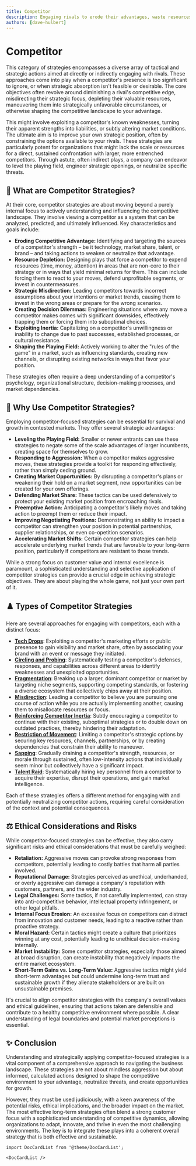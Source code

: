 ```yaml
---
title: Competitor
description: Engaging rivals to erode their advantages, waste resources, or neutralize threats.
authors: [dave-hulbert]
---
```


# Competitor

This category of strategies encompasses a diverse array of tactical and strategic actions aimed at directly or indirectly engaging with rivals. These approaches come into play when a competitor's presence is too significant to ignore, or when strategic absorption isn't feasible or desirable. The core objectives often revolve around diminishing a rival's competitive edge, misdirecting their strategic focus, depleting their valuable resources, maneuvering them into strategically unfavorable circumstances, or otherwise shaping the competitive landscape to your advantage.

This might involve exploiting a competitor's known weaknesses, turning their apparent strengths into liabilities, or subtly altering market conditions. The ultimate aim is to improve your own strategic position, often by constraining the options available to your rivals. These strategies are particularly potent for organizations that might lack the scale or resources for a direct, sustained confrontation with larger, more entrenched competitors. Through astute, often indirect plays, a company can endeavor to level the playing field, engineer strategic openings, or neutralize specific threats.

## 🤔 **What are Competitor Strategies?**

At their core, competitor strategies are about moving beyond a purely internal focus to actively understanding and influencing the competitive landscape. They involve viewing a competitor as a system that can be analyzed, predicted, and ultimately influenced. Key characteristics and goals include:

*   **Eroding Competitive Advantage:** Identifying and targeting the sources of a competitor's strength – be it technology, market share, talent, or brand – and taking actions to weaken or neutralize that advantage.
*   **Resource Depletion:** Designing plays that force a competitor to expend resources (time, money, attention) in areas that are non-core to their strategy or in ways that yield minimal returns for them. This can include forcing them to react to your moves, defend unprofitable segments, or invest in countermeasures.
*   **Strategic Misdirection:** Leading competitors towards incorrect assumptions about your intentions or market trends, causing them to invest in the wrong areas or prepare for the wrong scenarios.
*   **Creating Decision Dilemmas:** Engineering situations where any move a competitor makes comes with significant downsides, effectively trapping them or forcing them into suboptimal choices.
*   **Exploiting Inertia:** Capitalizing on a competitor's unwillingness or inability to change due to past successes, established processes, or cultural resistance.
*   **Shaping the Playing Field:** Actively working to alter the "rules of the game" in a market, such as influencing standards, creating new channels, or disrupting existing networks in ways that favor your position.

These strategies often require a deep understanding of a competitor's psychology, organizational structure, decision-making processes, and market dependencies.

## 🚀 **Why Use Competitor Strategies?**

Employing competitor-focused strategies can be essential for survival and growth in contested markets. They offer several strategic advantages:

*   **Leveling the Playing Field:** Smaller or newer entrants can use these strategies to negate some of the scale advantages of larger incumbents, creating space for themselves to grow.
*   **Responding to Aggression:** When a competitor makes aggressive moves, these strategies provide a toolkit for responding effectively, rather than simply ceding ground.
*   **Creating Market Opportunities:** By disrupting a competitor's plans or weakening their hold on a market segment, new opportunities can be created for your own offerings.
*   **Defending Market Share:** These tactics can be used defensively to protect your existing market position from encroaching rivals.
*   **Preemptive Action:** Anticipating a competitor's likely moves and taking action to preempt them or reduce their impact.
*   **Improving Negotiating Positions:** Demonstrating an ability to impact a competitor can strengthen your position in potential partnerships, supplier relationships, or even co-opetition scenarios.
*   **Accelerating Market Shifts:** Certain competitor strategies can help accelerate underlying market trends that are favorable to your long-term position, particularly if competitors are resistant to those trends.

While a strong focus on customer value and internal excellence is paramount, a sophisticated understanding and selective application of competitor strategies can provide a crucial edge in achieving strategic objectives. They are about playing the whole game, not just your own part of it.

## ♟️ **Types of Competitor Strategies**

Here are several approaches for engaging with competitors, each with a distinct focus:

*   **[Tech Drops](/strategies/competitor/tech-drops)**: Exploiting a competitor's marketing efforts or public presence to gain visibility and market share, often by associating your brand with an event or message they initiated.
*   **[Circling and Probing](/strategies/competitor/circling-and-probing)**: Systematically testing a competitor's defenses, responses, and capabilities across different areas to identify weaknesses and unexploited opportunities.
*   **[Fragmentation](/strategies/competitor/fragmentation)**: Breaking up a larger, dominant competitor or market by targeting niche segments, supporting competing standards, or fostering a diverse ecosystem that collectively chips away at their position.
*   **[Misdirection](/strategies/competitor/misdirection)**: Leading a competitor to believe you are pursuing one course of action while you are actually implementing another, causing them to misallocate resources or focus.
*   **[Reinforcing Competitor Inertia](/strategies/competitor/reinforcing-competitor-inertia)**: Subtly encouraging a competitor to continue with their existing, suboptimal strategies or to double down on outdated practices, thereby hindering their adaptation.
*   **[Restriction of Movement](/strategies/competitor/restriction-of-movement)**: Limiting a competitor's strategic options by securing key resources, channels, partnerships, or by creating dependencies that constrain their ability to maneuver.
*   **[Sapping](/strategies/competitor/sapping)**: Gradually draining a competitor's strength, resources, or morale through sustained, often low-intensity actions that individually seem minor but collectively have a significant impact.
*   **[Talent Raid](/strategies/competitor/talent-raid)**: Systematically hiring key personnel from a competitor to acquire their expertise, disrupt their operations, and gain market intelligence.

Each of these strategies offers a different method for engaging with and potentially neutralizing competitor actions, requiring careful consideration of the context and potential consequences.

## ⚖️ **Ethical Considerations and Risks**

While competitor-focused strategies can be effective, they also carry significant risks and ethical considerations that must be carefully weighed:

*   **Retaliation:** Aggressive moves can provoke strong responses from competitors, potentially leading to costly battles that harm all parties involved.
*   **Reputational Damage:** Strategies perceived as unethical, underhanded, or overly aggressive can damage a company's reputation with customers, partners, and the wider industry.
*   **Legal Challenges:** Some tactics, if not carefully implemented, can stray into anti-competitive behavior, intellectual property infringement, or other legal pitfalls.
*   **Internal Focus Erosion:** An excessive focus on competitors can distract from innovation and customer needs, leading to a reactive rather than proactive strategy.
*   **Moral Hazard:** Certain tactics might create a culture that prioritizes winning at any cost, potentially leading to unethical decision-making internally.
*   **Market Instability:** Some competitor strategies, especially those aimed at broad disruption, can create instability that negatively impacts the entire market ecosystem.
*   **Short-Term Gains vs. Long-Term Value:** Aggressive tactics might yield short-term advantages but could undermine long-term trust and sustainable growth if they alienate stakeholders or are built on unsustainable premises.

It's crucial to align competitor strategies with the company's overall values and ethical guidelines, ensuring that actions taken are defensible and contribute to a healthy competitive environment where possible. A clear understanding of legal boundaries and potential market perceptions is essential.

## ✨ **Conclusion**

Understanding and strategically applying competitor-focused strategies is a vital component of a comprehensive approach to navigating the business landscape. These strategies are not about mindless aggression but about informed, calculated actions designed to shape the competitive environment to your advantage, neutralize threats, and create opportunities for growth.

However, they must be used judiciously, with a keen awareness of the potential risks, ethical implications, and the broader impact on the market. The most effective long-term strategies often blend a strong customer focus with a sophisticated understanding of competitive dynamics, allowing organizations to adapt, innovate, and thrive in even the most challenging environments. The key is to integrate these plays into a coherent overall strategy that is both effective and sustainable.

```mdx-code-block
import DocCardList from '@theme/DocCardList';

<DocCardList />
```
